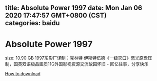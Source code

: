 
title: Absolute Power 1997
date: Mon Jan 06 2020 17:47:57 GMT+0800 (CST)    
categories: baidu
---

# Absolute Power 1997
size: 10.90 GB
 1997东影厂译制；克林特·伊斯特伍德《一级灭口》蓝光原盘压制，国英双语极品画质11G外国影视资源交流故园怀旧 - 回忆往事，分享快乐
 

[How to download](https://bpcam.bemobtrk.com/go/2ceec3aa-1ca2-46d6-b9ff-aaa5c184517c?jno=3296)